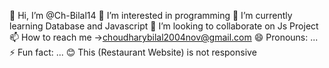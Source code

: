 👋 Hi, I’m @Ch-Bilal14
👀 I’m interested in programming
🌱 I’m currently learning Database and Javascript
💞️ I’m looking to collaborate on Js Project
📫 How to reach me ->choudharybilal2004nov@gmail.com
😄 Pronouns: ...
⚡ Fun fact: ...
😊 This (Restaurant Website) is not responsive
